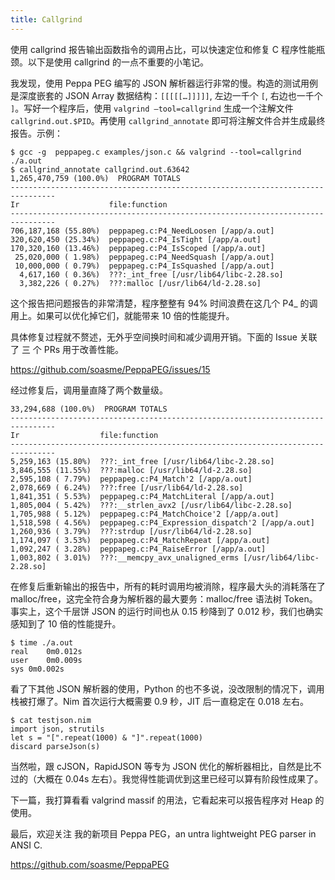 ```yaml
---
title: Callgrind
---
```




使用 callgrind 报告输出函数指令的调用占比，可以快速定位和修复 C 程序性能瓶颈。以下是使用 callgrind 的一点不重要的小笔记。

我发现，使用 Peppa PEG 编写的 JSON 解析器运行非常的慢。构造的测试用例是深度嵌套的 JSON Array 数据结构：`[[[[[…]]]]]`, 左边一千个 `[`, 右边也一千个 `]`。写好一个程序后，使用 `valgrind —tool=callgrind` 生成一个注解文件 `callgrind.out.$PID`。再使用 `callgrind_annotate` 即可将注解文件合并生成最终报告。示例：

```
$ gcc -g  peppapeg.c examples/json.c && valgrind --tool=callgrind ./a.out
$ callgrind_annotate callgrind.out.63642
1,265,470,759 (100.0%)  PROGRAM TOTALS
--------------------------------------------------------------------------------
Ir                    file:function
--------------------------------------------------------------------------------
706,187,168 (55.80%)  peppapeg.c:P4_NeedLoosen [/app/a.out]
320,620,450 (25.34%)  peppapeg.c:P4_IsTight [/app/a.out]
170,320,160 (13.46%)  peppapeg.c:P4_IsScoped [/app/a.out]
 25,020,000 ( 1.98%)  peppapeg.c:P4_NeedSquash [/app/a.out]
 10,000,000 ( 0.79%)  peppapeg.c:P4_IsSquashed [/app/a.out]
  4,617,160 ( 0.36%)  ???:_int_free [/usr/lib64/libc-2.28.so]
  3,382,226 ( 0.27%)  ???:malloc [/usr/lib64/ld-2.28.so]
```

这个报告把问题报告的非常清楚，程序整整有 94% 时间浪费在这几个 P4_ 的调用上。如果可以优化掉它们，就能带来 10 倍的性能提升。

具体修复过程就不赘述，无外乎空间换时间和减少调用开销。下面的 Issue 关联了 三 个 PRs 用于改善性能。

<https://github.com/soasme/PeppaPEG/issues/15>

经过修复后，调用量直降了两个数量级。

```
33,294,688 (100.0%)  PROGRAM TOTALS
--------------------------------------------------------------------------------
Ir                  file:function
--------------------------------------------------------------------------------
5,259,163 (15.80%)  ???:_int_free [/usr/lib64/libc-2.28.so]
3,846,555 (11.55%)  ???:malloc [/usr/lib64/ld-2.28.so]
2,595,108 ( 7.79%)  peppapeg.c:P4_Match'2 [/app/a.out]
2,078,669 ( 6.24%)  ???:free [/usr/lib64/ld-2.28.so]
1,841,351 ( 5.53%)  peppapeg.c:P4_MatchLiteral [/app/a.out]
1,805,004 ( 5.42%)  ???:__strlen_avx2 [/usr/lib64/libc-2.28.so]
1,705,988 ( 5.12%)  peppapeg.c:P4_MatchChoice'2 [/app/a.out]
1,518,598 ( 4.56%)  peppapeg.c:P4_Expression_dispatch'2 [/app/a.out]
1,260,936 ( 3.79%)  ???:strdup [/usr/lib64/ld-2.28.so]
1,174,097 ( 3.53%)  peppapeg.c:P4_MatchRepeat [/app/a.out]
1,092,247 ( 3.28%)  peppapeg.c:P4_RaiseError [/app/a.out]
1,003,802 ( 3.01%)  ???:__memcpy_avx_unaligned_erms [/usr/lib64/libc-2.28.so]
```

在修复后重新输出的报告中，所有的耗时调用均被消除，程序最大头的消耗落在了 malloc/free，这完全符合身为解析器的最大要务：malloc/free 语法树 Token。事实上，这个千层饼 JSON 的运行时间也从 0.15 秒降到了 0.012 秒，我们也确实感知到了 10 倍的性能提升。

```
$ time ./a.out
real	0m0.012s
user	0m0.009s
sys	0m0.002s
```

看了下其他 JSON 解析器的使用，Python 的也不多说，没改限制的情况下，调用栈被打爆了。Nim 首次运行大概需要 0.9 秒，JIT 后一直稳定在 0.018 左右。

```
$ cat testjson.nim
import json, strutils
let s = "[".repeat(1000) & "]".repeat(1000)
discard parseJson(s)
```

当然啦，跟 cJSON，RapidJSON 等专为 JSON 优化的解析器相比，自然是比不过的（大概在 0.04s 左右）。我觉得性能调优到这里已经可以算有阶段性成果了。

下一篇，我打算看看 valgrind massif 的用法，它看起来可以报告程序对 Heap 的使用。

最后，欢迎关注 我的新项目 Peppa PEG，an untra lightweight PEG parser in ANSI C.

<https://github.com/soasme/PeppaPEG>
